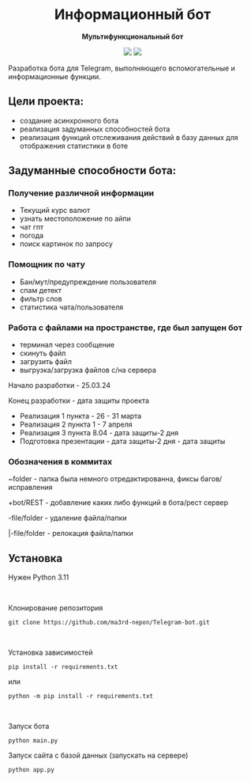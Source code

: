 <div align="center">
  <h1>Информационный бот</h1>
  <p>
    <strong>Мультифункциональный бот</strong>
  </p>
  <p>

[![](https://img.shields.io/badge/Telegram-bot-blue?logo=telegram)](https://t.me/tost_game_bot?start=start)
[![](https://img.shields.io/badge/A_rest-db_server-blue)](https://qwertedrtvghjn.pythonanywhere.com)

  </p>
</div>

<!-- shields.io for this icons (да это я сделал) -->
Разработка бота для Telegram, выполняющего вспомогательные и информационные функции.

## Цели проекта:
- создание асинхронного бота
- реализация задуманных способностей бота
- реализация функций отслеживания действий в базу данных для отображения статистики в боте

## Задуманные способности бота:
### Получение различной информации
- Текущий курс валют
- узнать местоположение по айпи
- чат гпт
- погода
- поиск картинок по запросу

### Помощник по чату
- Бан/мут/предупреждение пользователя
- спам детект
- фильтр слов
- статистика чата/пользователя

### Работа с файлами на пространстве, где был запущен бот
- терминал через сообщение
- скинуть файл
- загрузить файл
- выгрузка/загрузка файлов с/на сервера


Начало разработки - 25.03.24


Конец разработки - дата защиты проекта


- Реализация 1 пункта - 26 - 31 марта
- Реализация 2 пункта 1 - 7 апреля
- Реализация 3 пункта 8.04 - дата защиты-2 дня
- Подготовка презентации - дата защиты-2 дня - дата защиты

### Обозначения в коммитах


~folder - папка была немного отредактированна, фиксы багов/исправления


+bot/REST - добавление каких либо функций в бота/рест сервер


-file/folder - удаление файла/папки


|-file/folder - релокация файла/папки


## Установка

Нужен Python 3.11

<br>

Клонирование репозитория
~~~
git clone https://github.com/ma3rd-nepon/Telegram-bot.git
~~~

<br>

Установка зависимостей
~~~
pip install -r requirements.txt
~~~
или
~~~
python -m pip install -r requirements.txt
~~~

<br>

Запуск бота
~~~
python main.py
~~~

Запуск сайта с базой данных (запускать на сервере)
~~~
python app.py
~~~


<!-- ## Ссылки
### [Рест сервер](https://qwertedrtvghjn.pythonanywhere.com)

### [Телеграм-Бот](https://t.me/tost_game_bot?start=start)
-->